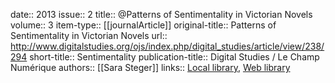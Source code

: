 date:: 2013
issue:: 2
title:: @Patterns of Sentimentality in Victorian Novels
volume:: 3
item-type:: [[journalArticle]]
original-title:: Patterns of Sentimentality in Victorian Novels
url:: http://www.digitalstudies.org/ojs/index.php/digital_studies/article/view/238/294
short-title:: Sentimentality
publication-title:: Digital Studies / Le Champ Numérique
authors:: [[Sara Steger]]
links:: [Local library](zotero://select/groups/2386895/items/WJZWAPEE), [Web library](https://www.zotero.org/groups/2386895/items/WJZWAPEE)
